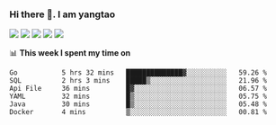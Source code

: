 ### Hi there 👋. I am yangtao 

<!-- **runtu666/runtu666** is a ✨ _special_ ✨ repository because its `README.md` (this file) appears on your GitHub profile. -->

![](https://github-profile-summary-cards.vercel.app/api/cards/profile-details?username=runtu666&theme=github)
![](https://github-profile-summary-cards.vercel.app/api/cards/repos-per-language?username=runtu666&theme=github)
![](https://github-profile-summary-cards.vercel.app/api/cards/most-commit-language?username=runtu666&theme=github)
![](https://github-profile-summary-cards.vercel.app/api/cards/stats?&username=runtu666&theme=github)
![](https://github-profile-summary-cards.vercel.app/api/cards/productive-time?username=runtu666&theme=github)

📊 **This week I spent my time on**
<!--START_SECTION:waka-->

```text
Go           5 hrs 32 mins   ██████████████▓░░░░░░░░░░   59.26 %
SQL          2 hrs 3 mins    █████▒░░░░░░░░░░░░░░░░░░░   21.96 %
Api File     36 mins         █▓░░░░░░░░░░░░░░░░░░░░░░░   06.57 %
YAML         32 mins         █▒░░░░░░░░░░░░░░░░░░░░░░░   05.75 %
Java         30 mins         █▒░░░░░░░░░░░░░░░░░░░░░░░   05.48 %
Docker       4 mins          ▒░░░░░░░░░░░░░░░░░░░░░░░░   00.81 %
```

<!--END_SECTION:waka-->


[comment]: <> (Here are some ideas to get you started:)

[comment]: <> (- 🔭 I’m currently working on tal)

[comment]: <> (- 🌱 I’m currently learning devops)

[comment]: <> (- 👯 I’m looking to collaborate on ...)

[comment]: <> (- 🤔 I’m looking for help with ...)

[comment]: <> (- 💬 Ask me about ...)

[comment]: <> (- 📫 How to reach me: ...)

[comment]: <> (- 😄 Pronouns: ...)

[comment]: <> (- ⚡ Fun fact: ...)
